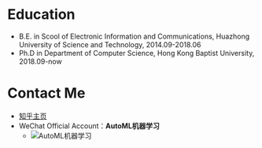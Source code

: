 

# Education

- B.E. in Scool of Electronic Information and Communications, Huazhong University of Science and Technology, 2014.09-2018.06
- Ph.D in Department of Computer Science, Hong Kong Baptist University, 2018.09-now

# Contact Me

- [知乎主页](https://www.zhihu.com/people/hexin_marsggbo)
- WeChat Official Account：**AutoML机器学习** 
  - ![AutoML机器学习](https://pic1.zhimg.com/80/v2-87083e55cd41dbef83cc840c142df48a_720w.jpeg)

<!--
**marsggbo/marsggbo** is a ✨ _special_ ✨ repository because its `README.md` (this file) appears on your GitHub profile.

Here are some ideas to get you started:

- 🔭 I’m currently working on ...
- 🌱 I’m currently learning ...
- 👯 I’m looking to collaborate on ...
- 🤔 I’m looking for help with ...
- 💬 Ask me about ...
- 📫 How to reach me: ...
- 😄 Pronouns: ...
- ⚡ Fun fact: ...
-->
